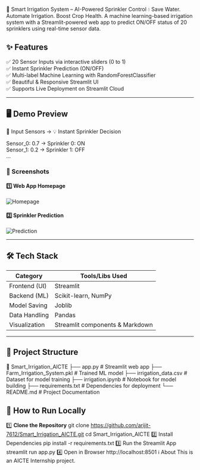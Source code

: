 🌾 Smart Irrigation System – AI-Powered Sprinkler Control
💧 Save Water. Automate Irrigation. Boost Crop Health. A machine learning-based irrigation system with a Streamlit-powered web app to predict ON/OFF status of 20 sprinklers using real-time sensor data.

## ✨ Features
✅ 20 Sensor Inputs via interactive sliders (0 to 1)  
✅ Instant Sprinkler Prediction (ON/OFF)  
✅ Multi-label Machine Learning with RandomForestClassifier  
✅ Beautiful & Responsive Streamlit UI  
✅ Supports Live Deployment on Streamlit Cloud  

---

## 🖥️ Demo Preview
🎯 Input Sensors → 💡 Instant Sprinkler Decision

Sensor_0: 0.7  →  Sprinkler 0: ON  
Sensor_1: 0.2  →  Sprinkler 1: OFF  
...

### 📸 Screenshots

#### 1️⃣ Web App Homepage
![Homepage](screen/ss1.png)

#### 2️⃣ Sprinkler Prediction
![Prediction](screen/ss2.png)

---

## 🛠️ Tech Stack
| Category        | Tools/Libs Used                        |
|-----------------|----------------------------------------|
| Frontend (UI)   | Streamlit                              |
| Backend (ML)    | Scikit-learn, NumPy                     |
| Model Saving    | Joblib                                 |
| Data Handling   | Pandas                                 |
| Visualization   | Streamlit components & Markdown        |

---

## 📂 Project Structure
📁 Smart_Irrigation_AICTE
├── app.py # Streamlit web app
├── Farm_Irrigation_System.pkl # Trained ML model
├── irrigation_data.csv # Dataset for model training
├── irrigation.ipynb # Notebook for model building
├── requirements.txt # Dependencies for deployment
└── README.md # Project Documentation

## 🚀 How to Run Locally

1️⃣ **Clone the Repository**
git clone https://github.com/arijit-7612/Smart_Irrigation_AICTE.git
cd Smart_Irrigation_AICTE
2️⃣ Install Dependencies
pip install -r requirements.txt
3️⃣ Run the Streamlit App
streamlit run app.py
4️⃣ Open in Browser
http://localhost:8501
ℹ️ About
This is an AICTE Internship project.



